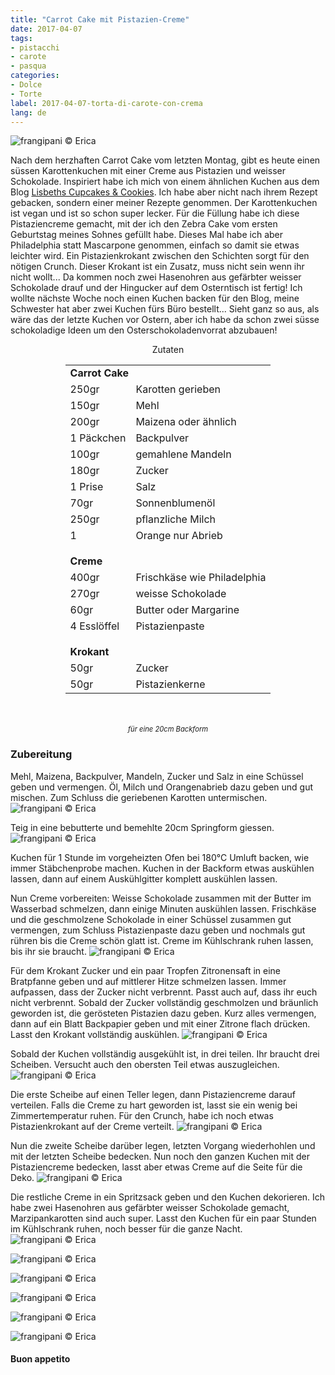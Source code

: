 ```yaml
---
title: "Carrot Cake mit Pistazien-Creme"
date: 2017-04-07
tags:
- pistacchi
- carote 
- pasqua
categories:
- Dolce
- Torte 
label: 2017-04-07-torta-di-carote-con-crema
lang: de 
---
```

![](../2017-04-07-torta-di-carote-con-crema-al-pistacchio/header.jpg "frangipani © Erica")

Nach dem herzhaften Carrot Cake vom letzten Montag, gibt es heute einen süssen Karottenkuchen mit einer Creme aus Pistazien und weisser Schokolade. Inspiriert habe ich mich von einem ähnlichen Kuchen aus dem Blog 
<a href="http://www.lisbeths.de" target="_blank">Lisbeths Cupcakes & Cookies</a>. Ich habe aber nicht nach ihrem Rezept gebacken, sondern einer meiner Rezepte genommen. Der Karottenkuchen ist vegan und ist so schon super lecker. Für die Füllung habe ich diese Pistaziencreme gemacht, mit der ich den Zebra Cake vom ersten Geburtstag meines Sohnes gefüllt habe. Dieses Mal habe ich aber Philadelphia statt Mascarpone genommen, einfach so damit sie etwas leichter wird. Ein Pistazienkrokant zwischen den Schichten sorgt für den nötigen Crunch. Dieser Krokant ist ein Zusatz, muss nicht sein wenn ihr nicht wollt... Da kommen noch zwei Hasenohren aus gefärbter weisser Schokolade drauf und der Hingucker auf dem Osterntisch ist fertig! Ich wollte nächste Woche noch einen Kuchen backen für den Blog, meine Schwester hat aber zwei Kuchen fürs Büro bestellt... Sieht ganz so aus, als wäre das der letzte Kuchen vor Ostern, aber ich habe da schon zwei süsse schokoladige Ideen um den Osterschokoladenvorrat abzubauen!

<div id="wrapper" style="text-align: center">
  <div id="yourdiv" style="display: inline-block;">
    <div class="ingredients">
      <div class="ingredients-title">Zutaten</div>
      <table>
        <tbody>
          <tr>          
            <td colspan="2"><b>Carrot Cake</b></td>
          </tr>      
          <tr>
            <td>250gr</td>
            <td>Karotten gerieben</td>
          </tr>
          <tr>
            <td>150gr</td>
            <td>Mehl</td>
          </tr>
          <tr>
            <td>200gr</td>
            <td>Maizena oder ähnlich</td>
          </tr>
          <tr>
            <td>1 Päckchen</td>
            <td>Backpulver</td>
          </tr>
          <tr>
            <td>100gr</td>
            <td>gemahlene Mandeln</td>
          </tr>
          <tr>
            <td>180gr</td>
            <td>Zucker</td>
          </tr>
          <tr>
            <td>1 Prise</td>
            <td>Salz</td>
          </tr>
          <tr>
            <td>70gr</td>
            <td>Sonnenblumenöl</td>
          </tr>
          <tr>
            <td>250gr</td>
            <td>pflanzliche Milch</td>
          </tr>
          <tr>
            <td>1</td>
            <td>Orange nur Abrieb</td>
          </tr>
          <tr style="height: 15px;"></tr>
          <tr>          
            <td colspan="2"><b>Creme</b></td>
          </tr>      
          <tr>
            <td>400gr</td>
            <td>Frischkäse wie Philadelphia</td>
          </tr>
          <tr>      
            <td>270gr</td>
            <td>weisse Schokolade</td>
          </tr>
          <tr>
            <td>60gr</td>
            <td>Butter oder Margarine</td>
          </tr>
          <tr>      
            <td>4 Esslöffel</td>
            <td>Pistazienpaste</td>
          </tr>
          <tr style="height: 15px;"></tr>
          <tr>          
            <td colspan="2"><b>Krokant</b></td>
          </tr>      
          <tr>
            <td>50gr</td>
            <td>Zucker</td>
          </tr>
          <tr>      
            <td>50gr</td>
            <td>Pistazienkerne</td>
          </tr>
        </tbody>
      </table>
      <br></br>
      <i class="pull-right" style="font-size: 80%;">für eine 20cm Backform</i>
    </div>
  </div>
</div>


<h3>
  <font color="grey">
    <i class="fa-solid fa-gears"></i>
  </font> Zubereitung
</h3>

Mehl, Maizena, Backpulver, Mandeln, Zucker und Salz in eine Schüssel geben und vermengen. Öl, Milch und Orangenabrieb dazu geben und gut mischen. Zum Schluss die geriebenen Karotten untermischen.
![](../2017-04-07-torta-di-carote-con-crema-al-pistacchio/impasto.jpg "frangipani © Erica")

Teig in eine bebutterte und bemehlte 20cm Springform giessen.
![](../2017-04-07-torta-di-carote-con-crema-al-pistacchio/teglia.jpg "frangipani © Erica")

Kuchen für 1 Stunde im vorgeheizten Ofen bei 180°C Umluft backen, wie immer Stäbchenprobe machen. Kuchen in der Backform etwas auskühlen lassen, dann auf einem Auskühlgitter komplett auskühlen lassen.

Nun Creme vorbereiten: Weisse Schokolade zusammen mit der Butter im Wasserbad schmelzen, dann einige Minuten auskühlen lassen. Frischkäse und die geschmolzene Schokolade in einer Schüssel zusammen gut vermengen, zum Schluss Pistazienpaste dazu geben und nochmals gut rühren bis die Creme schön glatt ist. Creme im Kühlschrank ruhen lassen, bis ihr sie braucht.
![](../2017-04-07-torta-di-carote-con-crema-al-pistacchio/crema.jpg "frangipani © Erica")

Für dem Krokant Zucker und ein paar Tropfen Zitronensaft in eine Bratpfanne geben und auf mittlerer Hitze schmelzen lassen. Immer aufpassen, dass der Zucker nicht verbrennt. Passt auch auf, dass ihr euch nicht verbrennt. Sobald der Zucker vollständig geschmolzen und bräunlich geworden ist, die gerösteten Pistazien dazu geben. Kurz alles vermengen, dann auf ein Blatt Backpapier geben und mit einer Zitrone flach drücken. Lasst den Krokant vollständig auskühlen.
![](../2017-04-07-torta-di-carote-con-crema-al-pistacchio/croccante.jpg "frangipani © Erica")

Sobald der Kuchen vollständig ausgekühlt ist, in drei teilen. Ihr braucht drei Scheiben. Versucht auch den obersten Teil etwas auszugleichen.
![](../2017-04-07-torta-di-carote-con-crema-al-pistacchio/dischi.jpg "frangipani © Erica")

Die erste Scheibe auf einen Teller legen, dann Pistaziencreme darauf verteilen. Falls die Creme zu hart geworden ist, lasst sie ein wenig bei Zimmertemperatur ruhen. Für den Crunch, habe ich noch etwas Pistazienkrokant auf der Creme verteilt.
![](../2017-04-07-torta-di-carote-con-crema-al-pistacchio/farcire.jpg "frangipani © Erica")

Nun die zweite Scheibe darüber legen, letzten Vorgang wiederhohlen und mit der letzten Scheibe bedecken. Nun noch den ganzen Kuchen mit der Pistaziencreme bedecken, lasst aber etwas Creme auf die Seite für die Deko.
![](../2017-04-07-torta-di-carote-con-crema-al-pistacchio/tortafarcita.jpg "frangipani © Erica")

Die restliche Creme in ein Spritzsack geben und den Kuchen dekorieren. Ich habe zwei Hasenohren aus gefärbter weisser Schokolade gemacht, Marzipankarotten sind auch super. Lasst den Kuchen für ein paar Stunden im Kühlschrank ruhen, noch besser für die ganze Nacht.
![](../2017-04-07-torta-di-carote-con-crema-al-pistacchio/risultato1.jpg "frangipani © Erica")

![](../2017-04-07-torta-di-carote-con-crema-al-pistacchio/risultato2.jpg "frangipani © Erica")

![](../2017-04-07-torta-di-carote-con-crema-al-pistacchio/risultato3.jpg "frangipani © Erica")

![](../2017-04-07-torta-di-carote-con-crema-al-pistacchio/risultato4.jpg "frangipani © Erica")

![](../2017-04-07-torta-di-carote-con-crema-al-pistacchio/risultato5.jpg "frangipani © Erica")

![](../2017-04-07-torta-di-carote-con-crema-al-pistacchio/risultato6.jpg "frangipani © Erica")

<h4>Buon appetito
  <font color="red">
    <i class="fa-regular fa-face-smile"></i>
  </font>
</h4>